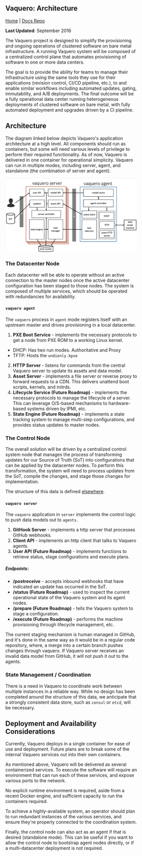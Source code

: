 <head>
      <meta charset="UTF-8">
      <!--[if IE]><meta http-equiv="X-UA-Compatible" content="IE=edge"><![endif]-->
      <meta name="viewport" content="width=device-width, initial-scale=1.0">
      <title>Vaquero Architecture</title>
      <link rel="stylesheet" type="text/css" href="../doc.css">
      <link rel="stylesheet" href="https://fonts.googleapis.com/css?family=Open+Sans:300,300italic,400,400italic,600,600italic%7CNoto+Serif:400,400italic,700,700italic%7CDroid+Sans+Mono:400">
      <style>
        .markdown-body {
          box-sizing: border-box;
          min-width: 200px;
          max-width: 980px;
          margin: 0 auto;
          padding: 45px;
        }
      </style>
</head><article class="markdown-body">

# Vaquero: Architecture
[Home](https://ciscocloud.github.io/vaquero-docs/) | [Docs Repo](https://github.com/CiscoCloud/vaquero-docs/tree/master)

**Last Updated**: September 2016

The Vaquero project is designed to simplify the provisioning and ongoing operations of clustered software on bare metal infrastructure. A running Vaquero system will be composed of a centralized control plane that automates provisioning of software in one or more data centers.

The goal is to provide the ability for teams to manage their infrastructure using the same tools they use for their applications (revision control, CI/CD pipeline, etc.), to and enable similar workflows including automated updates, gating, immutability, and A/B deployments. The final outcome will be a fully operational data center running heterogeneous deployments of clustered software on bare metal, with fully automated deployment and upgrades driven by a CI pipeline.

## Architecture

The diagram linked below depicts Vaquero's application architecture at a high level. All components should run as containers, but some will need various levels of privilege to perform their required functionality. As of now, Vaquero is delivered in one container for operational simplicity. Vaquero can run in multiple modes, including server, agent, and standalone (the combination of server and agent).

![](nov16Arch.png)

### The Datacenter Node

Each datacenter will be able to operate without an active connection to the master nodes once the active datacenter configuration has been staged to those nodes. The system is composed of multiple services, which should be operated with redundancies for availability.

#### `vaquero agent`

The `vaquero` process in `agent` mode registers itself with an upstream master and drives provisioning in a local datacenter.

1. **PXE Boot Service** - implements the necessary protocols to get a node from PXE ROM to a working Linux kernel.
  - DHCP: Has two run modes. Authoritative and Proxy
  - TFTP: Hosts the `undionly.kpxe`
2. **HTTP Server** - listens for commands from the central Vaquero server to update its assets and data model.
3. **Asset Server** - implements a file server or reverse proxy to forward requests to a CDN. This delivers unattend boot scripts, kernels, and initrds.
4. **Lifecycle Service (Future Roadmap)** - implements the necessary protocols to manage the lifecycle of a server. This can leverage O/S-based mechanisms to hardware-based systems driven by IPMI, etc.
5. **State Engine (Future Roadmap)** - implements a state tracking system to manage multi-step configurations, and provides status updates to master nodes.

### The Control Node

The overall solution will be driven by a centralized control system node that manages the process of transforming updates for our Source of Truth (SoT) into configurations that can be applied by the datacenter nodes. To perform this transformation, the system will need to process updates from the SoT, compile the changes, and stage those changes for implementation.

The structure of this data is defined [elsewhere](data-model-howto.html).

#### `vaquero server`

The `vaquero` application in `server` implements the control logic to push data models out to `agents`.

1. **GitHook Server** - implements a http server that processes GitHub webhooks.
2. **Client API** - implements an http client that talks to Vaquero agents.
3. **User API (Future Roadmap)** - implements functions to retrieve status, stage configurations and execute plans.


##### Endpoints:
* **/postreceive** - accepts inbound webhooks that have indicated an update has occurred in the SoT.
* **/status (Future Roadmap)** - used to inspect the current operational state of the Vaquero system and its agent nodes.
* **/prepare (Future Roadmap)** - tells the Vaquero system to stage a configuration.
* **/execute (Future Roadmap)** - performs the machine provisioning through lifecycle management, etc.

The current staging mechanism is human managed in GitHub, and it's done in the same way as it would be in a regular code repository, where, a merge into a certain branch pushes changes through vaquero. If Vaquero server receives an invalid data model from GitHub, it will not push it out to the agents.

### State Management / Coordination

There is a need in Vaquero to coordinate work between multiple instances in a reliable way. While no design has been completed around the structure of this data, we anticipate that a strongly consistent data store, such as `consul` or `etcd`, will be necessary.

## Deployment and Availability Considerations

Currently, Vaquero deploys in a single container for ease of use and deployment. Future plans are to break some of the internal Vaquero services out into their own containers.

As mentioned above, Vaquero will be delivered as several containerized services. To execute the software will require an environment that can run each of these services, and expose various ports to the network.

No explicit runtime environment is required, aside from a recent Docker engine, and sufficient capacity to run the containers required.

To achieve a highly-available system, an operator should plan to run redundant instances of the various services, and ensure they're properly connected to the coordination system.

Finally, the control node can also act as an agent if that is desired (standalone mode). This can be useful if you want to allow the control node to bootstrap agent nodes directly, or if a multi-datacenter deployment is not required.
